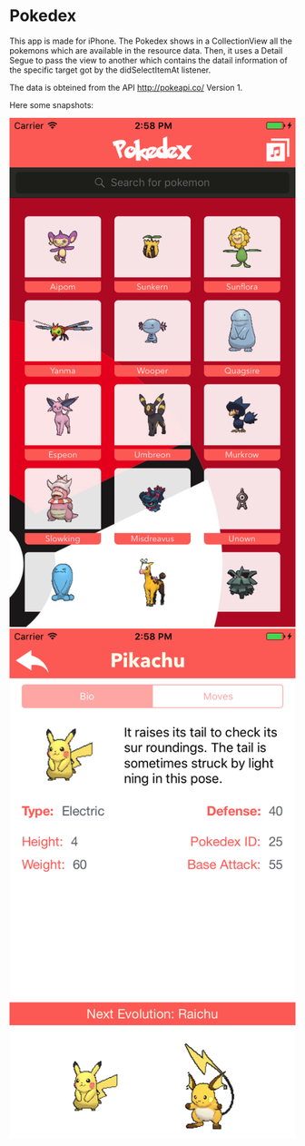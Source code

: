 # Pokedex

This app is made for iPhone. The Pokedex shows in a CollectionView all the pokemons which are available in the resource data. Then, it uses a Detail Segue to pass the view to another which contains the datail information of the specific target got by the didSelectItemAt listener. 

The data is obteined from the API http://pokeapi.co/ Version 1. 

Here some snapshots:

![alt text](https://raw.githubusercontent.com/saulrivera/Pokedex/master/snaps/front.png)
![alt text](https://raw.githubusercontent.com/saulrivera/Pokedex/master/snaps/details.png)
